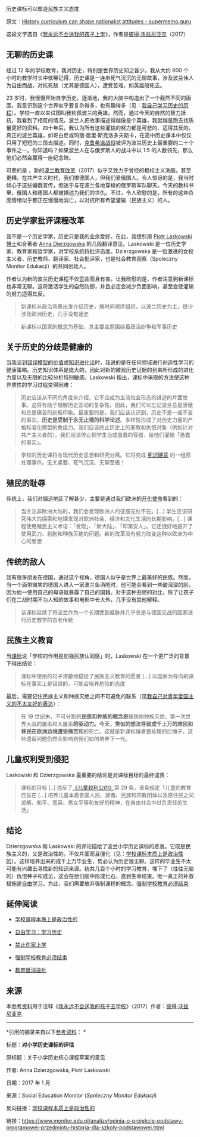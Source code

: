 历史课标可以塑造民族主义态度

原文：[History curriculum can shape nationalist attitudes - supermemo.guru](https://supermemo.guru/wiki/History_curriculum_can_shape_nationalist_attitudes)

这段文字选自《[我永远不会送我的孩子上学](https://supermemo.guru/wiki/Problem_of_Schooling)》，作者是[彼得·沃兹尼亚克](https://supermemo.guru/wiki/Piotr_Wozniak)（2017）

## 无聊的历史课

经过 12 年的学校教育，我对历史，特别是世界历史知之甚少。我从大约 800 个小时的教学时长中依稀记得，历史课是一连串死气沉沉的无聊故事，涉及波兰伟人为自由而战，对抗死敌（尤其是德国人），遭受苦难，如英雄般死去。

23 岁时，我慢慢开始自学历史。逐渐地，我的大脑中构造出了一个截然不同的画面，我意识到这个世界似乎要复杂得多，也有趣得多（见：[我自己学习历史的历程](https://supermemo.guru/wiki/Learning_history:_school_vs._self-directed_learning)）。学校一直以来试图叫我钦佩波兰的英雄。然而，通过今天的自然的智力抵抗，我看到了相反的情况。波兰人把故事描述得越像是个英雄，我就越是跑去找质量更好的资料。四十年后，我认为所有这些灌输的努力都是可悲的、适得其反的。真正的波兰英雄，如哥白尼或玛丽·居里·斯克洛多夫斯卡，在高中历史课本中仅仅只用了短短的三段去描述。同时，[克鲁希诺战役](https://en.wikipedia.org/wiki/Battle_of_Klushino)被评为波兰历史上最重要的二十个事件之一。你知道吗？如果波兰人在与俄罗斯人的战斗中以 1:5 的人数领先，那么他们必然会赢得一座纪念碑。

可悲的是 ，新的[波兰教育改革](https://supermemo.guru/wiki/Polish_education_reform)（2017）似乎又致力于曾经的极权主义洗脑，甚至更糟。在共产主义时代，我们恨德国人，但我们爱俄国人。令人惊讶的是，我当时倾心于这些媚俄宣传，痴迷于与在波兰各地穿梭的俄罗斯军队聊天。今天的教科书里，俄国人和德国人都被描述为我们的世仇。不过，令人欣慰的是，所有的这些负面情绪似乎都正在慢慢地消亡，以对抗所有希望灌输（民族主义）的人。

## 历史学家批评课程改革

我不是一个历史学家，历史只是我的业余爱好。在此，我想引用 [Piotr Laskowski 博士](http://www.isns.uw.edu.pl/index.php?isns=o-instytucie-pracownicy-laskowski)和合著者 [Anna Dierzgowska](http://stl.org.pl/profil/anna-dzierzgowska/) 的几段翻译意见。Laskowski 是一位历史学家、教育家和哲学家，对学校系统持批评态度。Dzierzgowska 是一位激进的女权主义者、历史教师、翻译家、社会批评家，也是社会教育观察（Spoleczny Monitor Edukacji）的共同创始人。

作者认为新的波兰历史课程不仅歪曲而且有害。让我欣慰的是，作者注意到新课标也非常无聊。这将激活学生的自然防御，并且必定会减少负面影响，甚至会使灌输的努力适得其反。

> 新课标从政治背景出发介绍历史，按时间顺序组织，以波兰历史为主，很少涉及欧洲历史，几乎没有通史

> 新课标以国家的概念为基础，其主要主题围绕着政治纷争和军事历史

## 关于历史的分歧是健康的

当我谈到[错误模型的价值](https://supermemo.guru/wiki/Value_of_wrong_models)或[知识进化论](https://supermemo.guru/wiki/Knowledge_darwinism)时，我说的是在任何领域进行创造性学习的健康策略。历史知识体系是庞大的，因此对新的微观历史证据的到来所形成的进化力量以及无限的比较分析特别敏感。Laskowski 指出，课标中采取的方法使这种异质性的学习过程变得困难：

> 历史应该从不同的角度来介绍，它不应成为主流社会形态的讲述的片面故事。这将有助于理解历史互动的复杂性。因此，我们可以忘记波兰总是骄傲和总是痛苦的刻板印象。最重要的是，我们应该认识到，历史不是一成不变的事实。**历史是受制于永无止境的科学论述**。多样性形成了对历史力量的严格标准化模型的免疫力。我们应该终止历史上的邪教和仇恨对象（例如针对共产主义者的）。我们应该停止把学生当成愚蠢的容器，给他们灌输「愚蠢的事实」。

> 学校的历史课将与现代历史思想和研究分离。它将变成 [死记硬背](https://supermemo.guru/wiki/Cramming) 的一组预处理事件。无关紧要、死气沉沉、无聊至极！

## 殖民的耻辱

传统上，我们对偏远地区了解甚少，主要是通过我们欧洲的[开化使命](http://en.wikipedia.org/wiki/Civilizing_mission)看到的：

> 当关注非欧洲大陆时，我们会发现欧洲人的征服无处不在。[…] 学生应该研究伟大的探索和地理发现对欧洲社会、经济和文化生活的长期影响。[…] 课程使用殖民主义术语：「发现」、「新大陆」、「印第安人」。它还很好地避开了使用武力、剥削和种族灭绝的问题。新的改革没有努力改变这种以欧洲为中心的思想

## 传统的敌人

我有很多朋友在德国，通过这个视角，德国人似乎是世界上最美好的民族。然而，当一个面带微笑的德国人进入一家波兰鱼酒吧时，他可能会看到一些酸溜溜的脸，因为他一使用自己的母语就暴露了自己的国籍。对于这种丑陋的对比，除了让孩子们在二战时期不为人知的故事和电影中长大外，几乎没有其他解释。

> 该课标延续了将波兰作为一个长期受到威胁并几乎总是与德国交战的国家进行历史教学的古老传统

## 民族主义教育

当[课标](https://supermemo.guru/wiki/Curriculum)说「学校的作用是加强民族认同感」时，Laskowski 在一个更广泛的背景下得出结论：

> 课标中使用的句子清楚地描绘了民族主义教育的愿景 […] 以国家为导向的课标在事实上是错误的，可能会培养危险的态度

最后，需要记住民族主义和种族灭绝之间不可避免的联系（见[我自己对青年爱国主义的不太友好的表达](https://supermemo.guru/wiki/I_stopped_being_patriotic)）：

> 在 19 世纪末，不可分割的**民族和种族的概念是**殖民地种族灭绝、第一次世界大战的屠杀和大屠杀**的驱动力。今天，类似的想法导致成千上万的难民和移民在欧洲边境遭受痛苦和**的死亡。这就是新课标编者要处理的烂摊子。这些遗留问题仍然会影响到我们如何培养下一代。

## 儿童权利受到侵犯

Laskowski 和 Dzierzgowska 最重要的结论是对课标目标的最终谴责：

> 课标的目标 [..] 违反了[《儿童权利公约》](https://en.wikipedia.org/wiki/Convention_on_the_Rights_of_the_Child)第 29 条，该条规定「儿童的教育应旨在 [...] 培养儿童本着各国人民、族裔、民族和宗教团体以及原住民之间谅解、和平、宽容、男女平等和友好的精神，在自由社会中过负责任的生活」

## 结论

Dzierzgowska 和 Laskowski 的评论描绘了波兰小学历史课标的悲哀。它既是民族主义的，又是政治性的，不仅片面而且僵化（见：[学校课标本质上是政治性的](https://supermemo.guru/wiki/School_curriculum_is_inherently_political)）。这样培养出来的成千上万毕业生，势必认为历史很无聊。这样的毕业生不太可能有兴趣去寻找新的知识来源。统共几百个小时的学习教育，埋下了（往往无脑的）仇恨种子和成见，这会在他们脑中形成化石，直到生命结束。唯一真正的补救措施是[自由学习](https://supermemo.guru/wiki/Free_learning)。为此，我们需要放弃强制课程的概念。[强制学校教育必须结束](https://supermemo.guru/wiki/Compulsory_schooling_must_end)

## 延伸阅读

- [学校课程本质上是政治性的](https://supermemo.guru/wiki/School_curriculum_is_inherently_political)

- [自由学习：学习历史](https://supermemo.guru/wiki/Learning_history:_school_vs._self-directed_learning)

- [禁止在家上学](https://supermemo.guru/wiki/Ban_on_homeschooling)

- [强制学校教育必须结束](https://supermemo.guru/wiki/Compulsory_schooling_must_end)

- [教育抵消进化](https://supermemo.guru/wiki/Education_counteracts_evolution)

## 来源

本[参考资料](https://supermemo.guru/wiki/References)用于注释《[我永远不会送我的孩子去学校](https://supermemo.guru/wiki/Problem_of_Schooling)》（2017）作者：[彼得·沃兹尼亚克](https://supermemo.guru/wiki/Piotr_Wozniak)

------

*引用的摘录来自以下[参考资料](https://supermemo.guru/wiki/References)： *

标题：**对小学历史课标的评估**

原标题：关于小学历史核心课程草案的意见

作者: Anna Dzierzgowska, Piotr Laskowski

日期：2017 年 1 月

来源：Social Education Monitor (*Spoleczny Monitor Edukacji*)

反向链接：[学校课程本质上是政治性的](https://supermemo.guru/wiki/School_curriculum_is_inherently_political)

链接：https://www.monitor.edu.pl/analizy/opinia-o-projekcie-podstawy-programowej-przedmiotu-historia-dla-szkoly-podstawowej.html